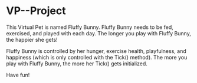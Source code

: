 # VP--Project


This Virtual Pet is named Fluffy Bunny. Fluffy Bunny needs to be fed, exercised, and played with each day.
The longer you play with Fluffy Bunny, the happier she gets!

Fluffy Bunny is controlled by her hunger, exercise health, playfulness, and happiness (which is only
controlled with the Tick() method). The more you play with Fluffy Bunny, the more her Tick() gets initialized.

Have fun!
